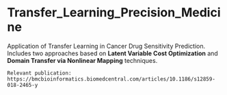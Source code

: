 # Transfer_Learning_Precision_Medicine
Application of Transfer Learning in Cancer Drug Sensitivity Prediction. Includes two approaches based on **Latent Variable Cost Optimization** and **Domain Transfer via Nonlinear Mapping** techniques.

    Relevant publication: https://bmcbioinformatics.biomedcentral.com/articles/10.1186/s12859-018-2465-y
